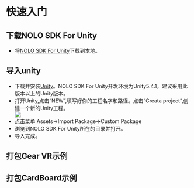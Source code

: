 # 快速入门

## 下载NOLO SDK For Unity
* 将[NOLO SDK For Unity](https://github.com/LyrobotixNolo/Unity/tree/master/UnityPackage)下载到本地。
## 导入unity
* 下载并安装[Unity](https://unity3d.com)。NOLO SDK For Unity开发环境为Unity5.4.1，建议采用此版本以上的Unity版本。
* 打开Unity,点击“NEW”,填写好你的工程名字和路径。点击“Creata project”,创建一个新的Unity工程。<div><img src="https://github.com/LyrobotixNolo/Unity/blob/master/Documents/Image/createunityproject.png"></div>
* 点击菜单 Assets->Import Package->Custom Package
* 浏览到NOLO SDK For Unity所在的目录并打开。
* 导入完成。
## 打包Gear VR示例
## 打包CardBoard示例

